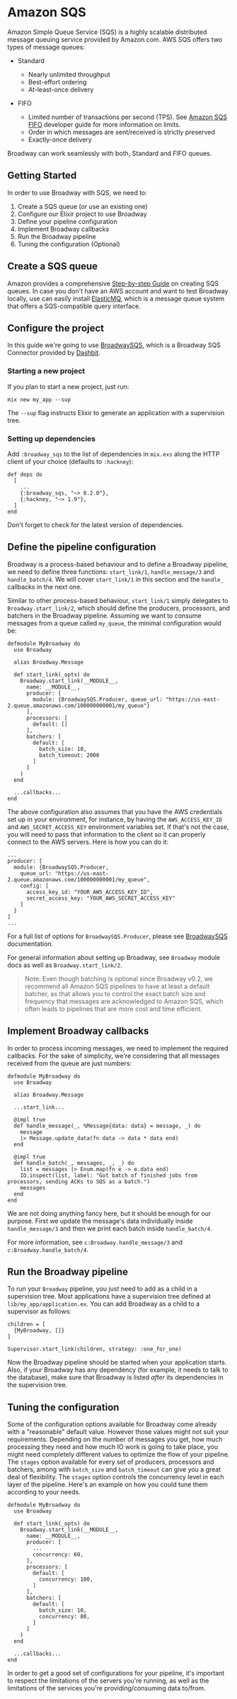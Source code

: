 # Amazon SQS

Amazon Simple Queue Service (SQS) is a highly scalable distributed message
queuing service provided by Amazon.com. AWS SQS offers two types of message
queues:

  * Standard
    * Nearly unlimited throughput
    * Best-effort ordering
    * At-least-once delivery

  * FIFO
    * Limited number of transactions per second (TPS).
      See [Amazon SQS FIFO](https://docs.aws.amazon.com/AWSSimpleQueueService/latest/SQSDeveloperGuide/FIFO-queues.html)
      developer guide for more information on limits.
    * Order in which messages are sent/received is strictly preserved
    * Exactly-once delivery

Broadway can work seamlessly with both, Standard and FIFO queues.

## Getting Started

In order to use Broadway with SQS, we need to:

  1. Create a SQS queue (or use an existing one)
  1. Configure our Elixir project to use Broadway
  1. Define your pipeline configuration
  1. Implement Broadway callbacks
  1. Run the Broadway pipeline
  1. Tuning the configuration (Optional)

## Create a SQS queue

Amazon provides a comprehensive [Step-by-step Guide](https://aws.amazon.com/getting-started/tutorials/send-messages-distributed-applications/)
on creating SQS queues. In case you don't have an AWS account and want to
test Broadway locally, use can easily install [ElasticMQ](https://github.com/softwaremill/elasticmq),
which is a message queue system that offers a SQS-compatible query interface.

## Configure the project

In this guide we're going to use [BroadwaySQS](https://github.com/dashbitco/broadway_sqs),
which is a Broadway SQS Connector provided by [Dashbit](https://dashbit.co/).

### Starting a new project

If you plan to start a new project, just run:

    mix new my_app --sup

The `--sup` flag instructs Elixir to generate an application with a supervision tree.

### Setting up dependencies

Add `:broadway_sqs` to the list of dependencies in `mix.exs` along the HTTP
client of your choice (defaults to `:hackney`):

    def deps do
      [
        ...
        {:broadway_sqs, "~> 0.2.0"},
        {:hackney, "~> 1.9"},
      ]
    end

Don't forget to check for the latest version of dependencies.

## Define the pipeline configuration

Broadway is a process-based behaviour and to define a Broadway
pipeline, we need to define three functions: `start_link/1`,
`handle_message/3` and `handle_batch/4`. We will cover `start_link/1`
in this section and the `handle_` callbacks in the next one.

Similar to other process-based behaviour, `start_link/1` simply
delegates to `Broadway.start_link/2`, which should define the
producers, processors, and batchers in the Broadway pipeline.
Assuming we want to consume messages from a queue called
`my_queue`, the minimal configuration would be:

    defmodule MyBroadway do
      use Broadway

      alias Broadway.Message

      def start_link(_opts) do
        Broadway.start_link(__MODULE__,
          name: __MODULE__,
          producer: [
            module: {BroadwaySQS.Producer, queue_url: "https://us-east-2.queue.amazonaws.com/100000000001/my_queue"}
          ],
          processors: [
            default: []
          ],
          batchers: [
            default: [
              batch_size: 10,
              batch_timeout: 2000
            ]
          ]
        )
      end

      ...callbacks...
    end

The above configuration also assumes that you have the AWS credentials
set up in your environment, for instance, by having the `AWS_ACCESS_KEY_ID`
and `AWS_SECRET_ACCESS_KEY` environment variables set. If that's
not the case, you will need to pass that information to the client so it
can properly connect to the AWS servers. Here is how you can do it:

    ...
    producer: [
      module: {BroadwaySQS.Producer,
        queue_url: "https://us-east-2.queue.amazonaws.com/100000000001/my_queue",
        config: [
          access_key_id: "YOUR_AWS_ACCESS_KEY_ID",
          secret_access_key: "YOUR_AWS_SECRET_ACCESS_KEY"
        ]
      }
    ]
    ...

For a full list of options for `BroadwaySQS.Producer`, please see
[BroadwaySQS](https://hexdocs.pm/broadway_sqs/) documentation.

For general information about setting up Broadway, see `Broadway`
module docs as well as `Broadway.start_link/2`.

> Note: Even though batching is optional since Broadway v0.2, we recommend all Amazon SQS
> pipelines to have at least a default batcher, as that allows you to control the exact batch
> size and frequency that messages are acknowledged to Amazon SQS, which often leads to
> pipelines that are more cost and time efficient.

## Implement Broadway callbacks

In order to process incoming messages, we need to implement the
required callbacks. For the sake of simplicity, we're considering that
all messages received from the queue are just numbers:

    defmodule MyBroadway do
      use Broadway

      alias Broadway.Message

      ...start_link...

      @impl true
      def handle_message(_, %Message{data: data} = message, _) do
        message
        |> Message.update_data(fn data -> data * data end)
      end

      @impl true
      def handle_batch(_, messages, _, _) do
        list = messages |> Enum.map(fn e -> e.data end)
        IO.inspect(list, label: "Got batch of finished jobs from processors, sending ACKs to SQS as a batch.")
        messages
      end
    end

We are not doing anything fancy here, but it should be enough for our
purpose. First we update the message's data individually inside
`handle_message/3` and then we print each batch inside `handle_batch/4`.

For more information, see `c:Broadway.handle_message/3` and
`c:Broadway.handle_batch/4`.

## Run the Broadway pipeline

To run your `Broadway` pipeline, you just need to add as a child in
a supervision tree. Most applications have a supervision tree defined
at `lib/my_app/application.ex`. You can add Broadway as a child to a
supervisor as follows:

    children = [
      {MyBroadway, []}
    ]

    Supervisor.start_link(children, strategy: :one_for_one)

Now the Broadway pipeline should be started when your application starts.
Also, if your Broadway has any dependency (for example, it needs to talk
to the database), make sure that Broadway is listed *after* its dependencies
in the supervision tree.

## Tuning the configuration

Some of the configuration options available for Broadway come already with a
"reasonable" default value. However those values might not suit your
requirements. Depending on the number of messages you get, how much processing
they need and how much IO work is going to take place, you might need completely
different values to optimize the flow of your pipeline. The `stages` option
available for every set of producers, processors and batchers, among with
`batch_size` and `batch_timeout` can give you a great deal of flexibility.
The `stages` option controls the concurrency level in each layer of
the pipeline. Here's an example on how you could tune them according to
your needs.

    defmodule MyBroadway do
      use Broadway

      def start_link(_opts) do
        Broadway.start_link(__MODULE__,
          name: __MODULE__,
          producer: [
            ...
            concurrency: 60,
          ],
          processors: [
            default: [
              concurrency: 100,
            ]
          ],
          batchers: [
            default: [
              batch_size: 10,
              concurrency: 80,
            ]
          ]
        )
      end

      ...callbacks...
    end

In order to get a good set of configurations for your pipeline, it's
important to respect the limitations of the servers you're running,
as well as the limitations of the services you're providing/consuming
data to/from.
